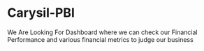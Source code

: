 # Carysil-PBI
We Are Looking For Dashboard where we can check our Financial Performance and various financial metrics to judge our business
